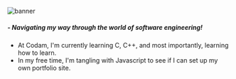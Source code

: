 ![banner](https://i.imgur.com/yQdXzmb.jpeg)

##### - Navigating my way through the world of software engineering! 
  - At Codam, I'm currently learning C, C++, and most importantly, learning how to learn.
  - In my free time, I'm tangling with Javascript to see if I can set up my own portfolio site.

<!--
**arommers/arommers** is a ✨ _special_ ✨ repository because its `README.md` (this file) appears on your GitHub profile.

Here are some ideas to get you started:

- 🔭 I’m currently working on ...
## 🌱 I’m currently learning C
- 👯 I’m looking to collaborate on ...
- 🤔 I’m looking for help with ...
- 💬 Ask me about ...
- 📫 How to reach me: ...
- 😄 Pronouns: ...
- ⚡ Fun fact: ...
-->
